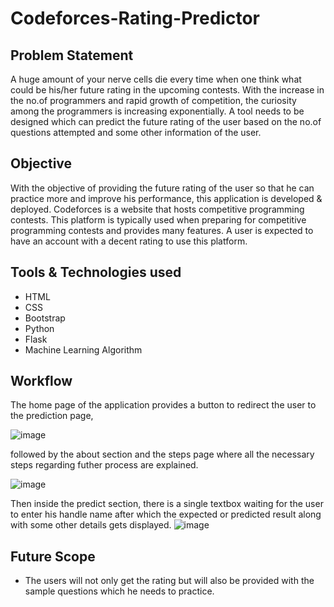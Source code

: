 # Codeforces-Rating-Predictor

## Problem Statement
A huge amount of your nerve cells die every time when one think what could be his/her future rating in the upcoming contests. With the increase in the no.of programmers and rapid growth of competition, the curiosity among the programmers is increasing exponentially. A tool needs to be designed which can predict the future rating of the user based on the no.of questions attempted and some other information of the user.

## Objective
With the objective of providing the future rating of the user so that he can practice more and improve his performance, this application is developed & deployed. Codeforces is a website that hosts competitive programming contests. This platform is typically used when preparing for competitive programming contests and provides many features. A user is expected to have an account with a decent rating to use this platform.

## Tools & Technologies used
* HTML
* CSS
* Bootstrap
* Python
* Flask
* Machine Learning Algorithm

## Workflow
The home page of the application provides a button to redirect the user to the prediction page,

![image](https://user-images.githubusercontent.com/62991289/184473117-52ed20de-756d-4d5e-af28-40015e96fbcd.png)


followed by the about section and the steps page where all the necessary steps regarding futher process are explained. 

![image](https://user-images.githubusercontent.com/62991289/184473220-a4443ee3-e48e-4393-90f3-290e9c301a62.png)


Then inside the predict section, there is a single textbox waiting for the user to enter his handle name after which the expected or predicted result along with some other details gets displayed.
![image](https://user-images.githubusercontent.com/62991289/184473412-651bc626-052f-48cd-84fc-54cacf0aa9e7.png)


## Future Scope
* The users will not only get the rating but will also be provided with the sample questions which he needs to practice.
